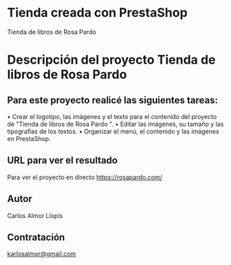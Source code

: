 # Tienda creada con PrestaShop
Tienda de libros de Rosa Pardo 

# Descripción del proyecto Tienda de libros de Rosa Pardo  

## Para este proyecto realicé las siguientes tareas: 

• Crear el logotipo, las imágenes y el texto para el contenido del proyecto de "Tienda de libros de Rosa Pardo ".
• Editar las imágenes, su tamaño y las tipografías de los textos.
• Organizar el menú, el contenido y las imágenes en PrestaShop.


## URL para ver el resultado
Para ver el proyecto en directo  https://rosapardo.com/

## Autor
Carlos Almor Llopis

## Contratación
karlosalmor@gmail.com
